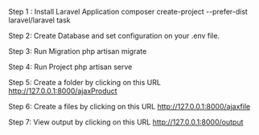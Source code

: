 Step 1 : Install Laravel Application
composer create-project --prefer-dist laravel/laravel task

Step 2: Create Database and set configuration on your .env file.

Step 3: Run Migration
php artisan migrate

Step 4: Run Project
php artisan serve

Step 5: Create a folder by clicking on this URL
http://127.0.0.1:8000/ajaxProduct

Step 6: Create a files by clicking on this URL
http://127.0.0.1:8000/ajaxfile

Step 7: View output by clicking on this URL
http://127.0.0.1:8000/output